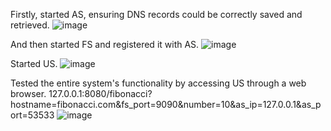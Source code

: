 Firstly, started AS, ensuring DNS records could be correctly saved and retrieved.
 ![image](https://github.com/user-attachments/assets/5c64ddc2-8f77-4400-95a9-38b6664a0912)

And then started FS and registered it with AS.
 ![image](https://github.com/user-attachments/assets/d3f0655a-98e0-42a6-ba79-39345d5f39aa)

Started US.
 ![image](https://github.com/user-attachments/assets/71968601-3e5c-4343-aefc-433d653d37c0)

Tested the entire system's functionality by accessing US through a web browser.
127.0.0.1:8080/fibonacci?hostname=fibonacci.com&fs_port=9090&number=10&as_ip=127.0.0.1&as_port=53533
 ![image](https://github.com/user-attachments/assets/13e1aef3-2a25-446f-a987-0128485d4a90)

